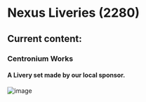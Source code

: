 <h1>Nexus Liveries (2280)</h1>
  <h2>Current content:</h2>
    <h3>Centronium Works</h3>
    <h4>A Livery set made by our local sponsor.</h4>

![image](https://github.com/user-attachments/assets/03219e6b-bd14-427c-bf94-f1445e0ddacb)
